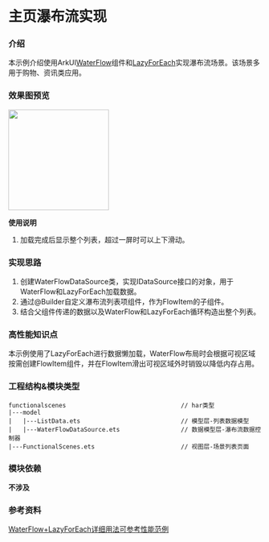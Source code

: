 # 主页瀑布流实现

### 介绍

本示例介绍使用ArkUI[WaterFlow](https://developer.huawei.com/consumer/cn/doc/harmonyos-references-V2/ts-container-waterflow-0000001582933637-V2)组件和[LazyForEach](https://developer.huawei.com/consumer/cn/doc/harmonyos-guides-V2/arkts-rendering-control-lazyforeach-0000001524417213-V2)实现瀑布流场景。该场景多用于购物、资讯类应用。

### 效果图预览

<img src="../../entry/src/main/resources/base/media/functional_scenes.gif" width="200">

**使用说明**

1. 加载完成后显示整个列表，超过一屏时可以上下滑动。

### 实现思路

1. 创建WaterFlowDataSource类，实现IDataSource接口的对象，用于WaterFlow和LazyForEach加载数据。
2. 通过@Builder自定义瀑布流列表项组件，作为FlowItem的子组件。
3. 结合父组件传递的数据以及WaterFlow和LazyForEach循环构造出整个列表。

### 高性能知识点

本示例使用了LazyForEach进行数据懒加载，WaterFlow布局时会根据可视区域按需创建FlowItem组件，并在FlowItem滑出可视区域外时销毁以降低内存占用。

### 工程结构&模块类型

   ```
   functionalscenes                                // har类型
   |---model
   |   |---ListData.ets                            // 模型层-列表数据模型 
   |   |---WaterFlowDataSource.ets                 // 数据模型层-瀑布流数据控制器 
   |---FunctionalScenes.ets                        // 视图层-场景列表页面
   ```

### 模块依赖

**不涉及**

### 参考资料

[WaterFlow+LazyForEach详细用法可参考性能范例](https://docs.openharmony.cn/pages/v4.0/zh-cn/application-dev/performance/waterflow_optimization.md/)